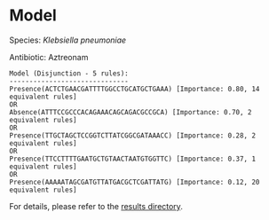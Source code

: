 
# Model

Species: *Klebsiella pneumoniae*

Antibiotic: Aztreonam

```
Model (Disjunction - 5 rules):
------------------------------
Presence(ACTCTGAACGATTTTGGCCTGCATGCTGAAA) [Importance: 0.80, 14 equivalent rules]
OR
Absence(ATTTCCGCCCACAGAAACAGCAGACGCCGCA) [Importance: 0.70, 2 equivalent rules]
OR
Presence(TTGCTAGCTCCGGTCTTATCGGCGATAAACC) [Importance: 0.28, 2 equivalent rules]
OR
Presence(TTCCTTTTGAATGCTGTAACTAATGTGGTTC) [Importance: 0.37, 1 equivalent rules]
OR
Presence(AAAAATAGCGATGTTATGACGCTCGATTATG) [Importance: 0.12, 20 equivalent rules]

```

For details, please refer to the [results directory](../../../../../results/scm_b/klebsiella%20pneumoniae/aztreonam/repeat_2/).

